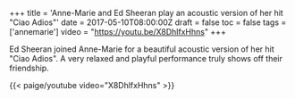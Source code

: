 +++
title = 'Anne-Marie and Ed Sheeran play an acoustic version of her hit "Ciao Adios"'
date = 2017-05-10T08:00:00Z
draft = false
toc = false
tags = ['annemarie']
video = "https://youtu.be/X8DhlfxHhns"
+++

Ed Sheeran joined Anne-Marie for a beautiful acoustic version of her hit "Ciao Adios". A very relaxed and playful performance truly shows off their friendship.

{{< paige/youtube video="X8DhlfxHhns" >}}